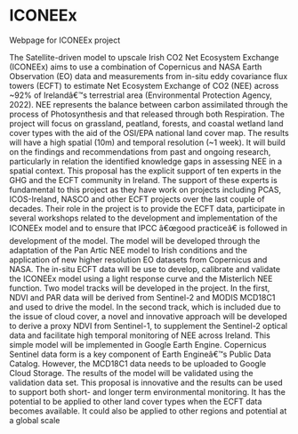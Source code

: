 # ICONEEx
Webpage for ICONEEx project

The Satellite-driven model to upscale Irish CO2 Net Ecosystem Exchange (ICONEEx) aims to use a combination of Copernicus and NASA Earth Observation (EO) data and measurements from in-situ eddy covariance flux towers (ECFT) to estimate Net Ecosystem Exchange of CO2 (NEE) across ~92% of Irelandâ€™s terrestrial area (Environmental Protection Agency, 2022). NEE represents the balance between carbon assimilated through the process of Photosynthesis and that released through both Respiration. The project will focus on grassland, peatland, forests, and coastal wetland land cover types with the aid of the OSI/EPA national land cover map. The results will have a high spatial (10m) and temporal resolution (~1 week). It will build on the findings and recommendations from past and ongoing research, particularly in relation the identified knowledge gaps in assessing NEE in a spatial context. This proposal has the explicit support of ten experts in the GHG and the ECFT community in Ireland. The support of these experts is fundamental to this project as they have work on projects including PCAS, ICOS-Ireland, NASCO and other ECFT projects over the last couple of decades. Their role in the project is to provide the ECFT data, participate in several workshops related to the development and implementation of the ICONEEx model and to ensure that IPCC â€œgood practiceâ€ is followed in development of the model. The model will be developed through the adaptation of the Pan Artic NEE model to Irish conditions and the application of new higher resolution EO datasets from Copernicus and NASA. The in-situ ECFT data will be use to develop, calibrate and validate the ICONEEx model using a light response curve and the Misterlich NEE function. Two model tracks will be developed in the project. In the first, NDVI and PAR data will be derived from Sentinel-2 and MODIS MCD18C1 and used to drive the model. In the second track, which is included due to the issue of cloud cover, a novel and innovative approach will be developed to derive a proxy NDVI from Sentinel-1, to supplement the Sentinel-2 optical data and facilitate high temporal monitoring of NEE across Ireland. This simple model will be implemented in Google Earth Engine. Copernicus Sentinel data form is a key component of Earth Engineâ€™s Public Data Catalog. However, the MCD18C1 data needs to be uploaded to Google Cloud Storage. The results of the model will be validated using the validation data set. This proposal is innovative and the results can be used to support both short- and longer term environmental monitoring. It has the potential to be applied to other land cover types when the ECFT data becomes available. It could also be applied to other regions and potential at a global scale 
